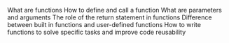 What are functions
How to define and call a function
What are parameters and arguments
The role of the return statement in functions
Difference between built in functions and user-defined functions
How to write functions to solve specific tasks and improve code reusability

